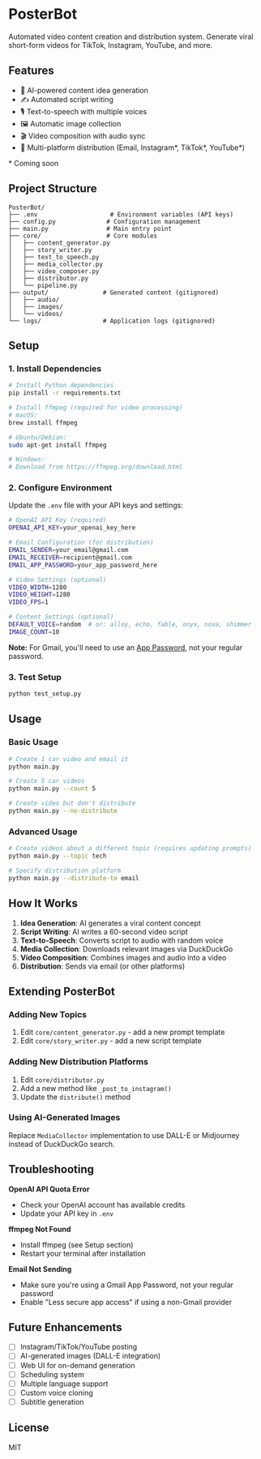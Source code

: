 # PosterBot

Automated video content creation and distribution system. Generate viral short-form videos for TikTok, Instagram, YouTube, and more.

## Features

- 🤖 AI-powered content idea generation
- ✍️ Automated script writing
- 🎙️ Text-to-speech with multiple voices
- 🖼️ Automatic image collection
- 🎬 Video composition with audio sync
- 📧 Multi-platform distribution (Email, Instagram*, TikTok*, YouTube*)

\* Coming soon

## Project Structure

```
PosterBot/
├── .env                    # Environment variables (API keys)
├── config.py              # Configuration management
├── main.py                # Main entry point
├── core/                  # Core modules
│   ├── content_generator.py
│   ├── story_writer.py
│   ├── text_to_speech.py
│   ├── media_collector.py
│   ├── video_composer.py
│   ├── distributor.py
│   └── pipeline.py
├── output/               # Generated content (gitignored)
│   ├── audio/
│   ├── images/
│   └── videos/
└── logs/                 # Application logs (gitignored)
```

## Setup

### 1. Install Dependencies

```bash
# Install Python dependencies
pip install -r requirements.txt

# Install ffmpeg (required for video processing)
# macOS:
brew install ffmpeg

# Ubuntu/Debian:
sudo apt-get install ffmpeg

# Windows:
# Download from https://ffmpeg.org/download.html
```

### 2. Configure Environment

Update the `.env` file with your API keys and settings:

```bash
# OpenAI API Key (required)
OPENAI_API_KEY=your_openai_key_here

# Email Configuration (for distribution)
EMAIL_SENDER=your_email@gmail.com
EMAIL_RECEIVER=recipient@gmail.com
EMAIL_APP_PASSWORD=your_app_password_here

# Video Settings (optional)
VIDEO_WIDTH=1280
VIDEO_HEIGHT=1280
VIDEO_FPS=1

# Content Settings (optional)
DEFAULT_VOICE=random  # or: alloy, echo, fable, onyx, nova, shimmer
IMAGE_COUNT=10
```

**Note:** For Gmail, you'll need to use an [App Password](https://support.google.com/accounts/answer/185833), not your regular password.

### 3. Test Setup

```bash
python test_setup.py
```

## Usage

### Basic Usage

```bash
# Create 1 car video and email it
python main.py

# Create 5 car videos
python main.py --count 5

# Create video but don't distribute
python main.py --no-distribute
```

### Advanced Usage

```bash
# Create videos about a different topic (requires updating prompts)
python main.py --topic tech

# Specify distribution platform
python main.py --distribute-to email
```

## How It Works

1. **Idea Generation**: AI generates a viral content concept
2. **Script Writing**: AI writes a 60-second video script
3. **Text-to-Speech**: Converts script to audio with random voice
4. **Media Collection**: Downloads relevant images via DuckDuckGo
5. **Video Composition**: Combines images and audio into a video
6. **Distribution**: Sends via email (or other platforms)

## Extending PosterBot

### Adding New Topics

1. Edit `core/content_generator.py` - add a new prompt template
2. Edit `core/story_writer.py` - add a new script template

### Adding New Distribution Platforms

1. Edit `core/distributor.py`
2. Add a new method like `_post_to_instagram()`
3. Update the `distribute()` method

### Using AI-Generated Images

Replace `MediaCollector` implementation to use DALL-E or Midjourney instead of DuckDuckGo search.

## Troubleshooting

**OpenAI API Quota Error**
- Check your OpenAI account has available credits
- Update your API key in `.env`

**ffmpeg Not Found**
- Install ffmpeg (see Setup section)
- Restart your terminal after installation

**Email Not Sending**
- Make sure you're using a Gmail App Password, not your regular password
- Enable "Less secure app access" if using a non-Gmail provider

## Future Enhancements

- [ ] Instagram/TikTok/YouTube posting
- [ ] AI-generated images (DALL-E integration)
- [ ] Web UI for on-demand generation
- [ ] Scheduling system
- [ ] Multiple language support
- [ ] Custom voice cloning
- [ ] Subtitle generation

## License

MIT
